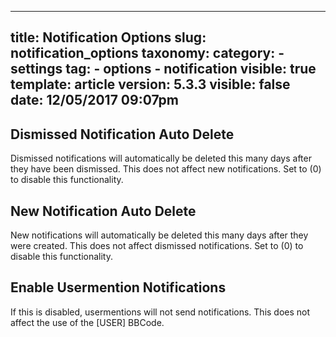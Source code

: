 
---
title: Notification Options
slug: notification_options
taxonomy:
    category:
        - settings
    tag:
        - options
        - notification
visible: true
template: article
version: 5.3.3
visible: false
date: 12/05/2017 09:07pm
---

## Dismissed Notification Auto Delete
Dismissed notifications will automatically be deleted this many days after they have been dismissed. This does not affect new notifications. Set to (0) to disable this functionality.

## New Notification Auto Delete
New notifications will automatically be deleted this many days after they were created. This does not affect dismissed notifications. Set to (0) to disable this functionality.

## Enable Usermention Notifications
If this is disabled, usermentions will not send notifications. This does not affect the use of the [USER] BBCode.



